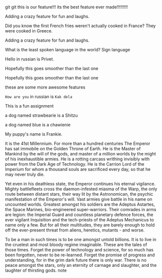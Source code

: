 git
git 
this is our feature!!! its the best feature ever made!!!!!!!!!

Adding a crazy feature for fun and laughs.

Did you know the first French fries weren't actually cooked in France? They were cooked in Greece.

Adding a crazy feature for fun and laughs.

What is the least spoken language in the world? Sign language

Hello in russian is Privet.

Hopefully this goes smoother than the last one

Hopefully this goes smoother than the last one

these are some more awesome features

`How are you` in russian is `Kak dela`
 
 This is a fun assignment

a dog named strawbearie is a Shitzu

a dog named blue is a chawienie

My puppy's name is Frankie. 

It is the 41st Millennium. For more than a hundred centuries The Emperor has sat immobile on the Golden Throne of Earth. He is the Master of Mankind by the will of the gods, and master of a million worlds by the might of his inexhaustible armies. He is a rotting carcass writhing invisibly with power from the Dark Age of Technology. He is the Carrion Lord of the Imperium for whom a thousand souls are sacrificed every day, so that he may never truly die.

Yet even in his deathless state, the Emperor continues his eternal vigilance. Mighty battlefleets cross the daemon-infested miasma of the Warp, the only route between distant stars, their way lit by the Astronomican, the psychic manifestation of the Emperor's will. Vast armies give battle in his name on uncounted worlds. Greatest amongst his soldiers are the Adeptus Astartes, the Space Marines, bio-engineered super-warriors. Their comrades in arms are legion: the Imperial Guard and countless planetary defence forces, the ever vigilant Inquisition and the tech-priests of the Adeptus Mechanicus to name only a few. But for all their multitudes, they are barely enough to hold off the ever-present threat from aliens, heretics, mutants - and worse.

To be a man in such times is to be one amongst untold billions. It is to live in the cruelest and most bloody regime imaginable. These are the tales of those times. Forget the power of technology and science, for so much has been forgotten, never to be re-learned. Forget the promise of progress and understanding, for in the grim dark future there is only war. There is no peace amongst the stars, only an eternity of carnage and slaughter, and the laughter of thirsting gods.
note 